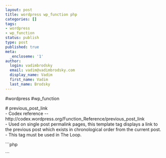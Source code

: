 ```yaml
---
layout: post
title: wordpress wp_function php
categories: []
tags:
- wordpress
- wp_function
status: publish
type: post
published: true
meta:
  _encloseme: '1'
author:
  login: vadimbrodsky
  email: vadim@vadimbrodsky.com
  display_name: Vadim
  first_name: Vadim
  last_name: Brodsky
---
```

<p>#wordpress #wp_function</p>
<p># previous_post_link<br />
- Codex reference -- http://codex.wordpress.org/Function_Reference/previous_post_link<br />
- Used on single post permalink pages, this template tag displays a link to the previous post which exists in chronological order from the current post.<br />
- This tag must be used in The Loop.</p>
<p>```php</p>
<p>```</p>

